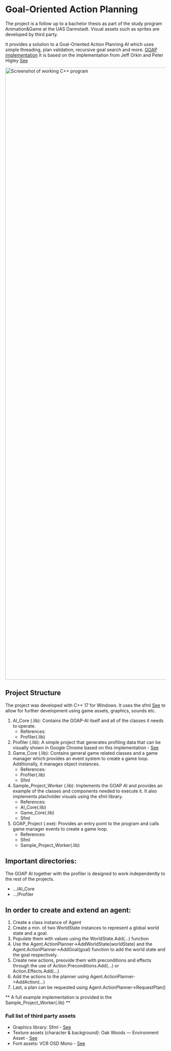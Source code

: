 # Goal-Oriented Action Planning
The project is a follow up to a bachelor thesis as part of the study program Animation&Game at the UAS Darmstadt. Visual assets such as sprites are developed by third party. 

It provides a solution to a Goal-Oriented Action Planning AI which uses simple threading, plan validation, recursive goal search and more. [GOAP implementation](https://yassineboutaouas.github.io/Portfolio/goap.html)
It is based on the implementation from Jeff Orkin and Peter Higley [See](https://www.gdcvault.com/play/1022019/Goal-Oriented-Action-Planning-Ten)

<img width="1920" alt="Screenshot of working C++ program" src="https://github.com/YassineBoutaouas/GOAP_Project/assets/127434490/d06732b4-c663-4012-8f60-17ecd7e25b0b">


## Project Structure
The project was developed with C++ 17 for Windows. It uses the sfml [See](https://www.sfml-dev.org/) to allow for further development using game assets, graphics, sounds etc.

1. AI_Core (.lib): Contains the GOAP-AI itself and all of the classes it needs to operate.
   - References:
    - Profiler(.lib)
2. Profiler (.lib): A simple project that generates profiling data that can be visually shown in Google Chrome based on this implementation - [See](https://gist.github.com/TheCherno/31f135eea6ee729ab5f26a6908eb3a5e)
3. Game_Core (.lib): Contains general game related classes and a game manager which provides an event system to create a game loop. Additionally, it manages object instances.
   - References:
    - Profiler(.lib)
    - Sfml
4. Sample_Project_Worker (.lib): Implements the GOAP AI and provides an example of the classes and components needed to execute it. It also implements placholder visuals using the sfml library.
   - References:
    - AI_Core(.lib)
    - Game_Core(.lib)
    - Sfml
5. GOAP_Project (.exe): Provides an entry point to the program and calls game manager events to create a game loop.
   - References:
    - Sfml
    - Sample_Project_Worker(.lib)
  
  ## Important directories:
  The GOAP AI together with the profiler is designed to work independently to the rest of the projects.

  - .../AI_Core
  - .../Profiler

## In order to create and extend an agent:

1. Create a class instance of Agent
2. Create a min. of two WorldState instances to represent a global world state and a goal.
3. Populate them with values using the WorldState.Add(...) function
4. Use the Agent.ActionPlanner->AddWorldState(worldState) and the Agent.ActionPlanner->AddGoal(goal) function to add the world state and the goal respectively.
5. Create new actions, preovide them with preconditions and effects through the use of Action.Preconditions.Add(...) or Action.Effects.Add(...)
6. Add the actions to the planner using Agent.ActionPlanner->AddAction(...)
7. Last, a plan can be requested using Agent.ActionPlanner->RequestPlan()

** A full example implementation is provided in the Sample_Project_Worker(.lib) **

### Full list of third party assets

- Graphics library: Sfml - [See](https://www.sfml-dev.org/)
- Texture assets (character & background): Oak Woods — Environment Asset - [See](https://brullov.itch.io/oak-woods)
- Font assets: VCR OSD Mono - [See](https://www.dafont.com/de/vcr-osd-mono.font)
